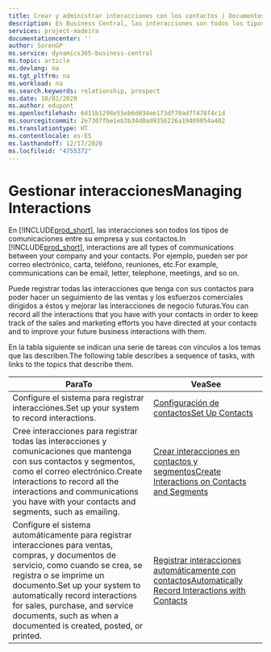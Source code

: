 ```yaml
---
title: Crear y administrar interacciones con los contactos | Documentos de Microsoft
description: En Business Central, las interacciones son todos los tipos de comunicaciones entre su empresa y sus contactos. Por ejemplo, pueden ser por correo electrónico, carta, teléfono, reuniones, etc.
services: project-madeira
documentationcenter: ''
author: SorenGP
ms.service: dynamics365-business-central
ms.topic: article
ms.devlang: na
ms.tgt_pltfrm: na
ms.workload: na
ms.search.keywords: relationship, prospect
ms.date: 10/01/2020
ms.author: edupont
ms.openlocfilehash: 6d11b1298e55eb6d034ee173df70ad77478f4c1d
ms.sourcegitcommit: 2e7307fbe1eb3b34d0ad9356226a19409054a402
ms.translationtype: HT
ms.contentlocale: es-ES
ms.lasthandoff: 12/17/2020
ms.locfileid: "4755372"
---
```

# <a name="managing-interactions"></a><span data-ttu-id="7ad06-104">Gestionar interacciones</span><span class="sxs-lookup"><span data-stu-id="7ad06-104">Managing Interactions</span></span>
<span data-ttu-id="7ad06-105">En [!INCLUDE[prod_short](includes/prod_short.md)], las interacciones son todos los tipos de comunicaciones entre su empresa y sus contactos.</span><span class="sxs-lookup"><span data-stu-id="7ad06-105">In [!INCLUDE[prod_short](includes/prod_short.md)], interactions are all types of communications between your company and your contacts.</span></span> <span data-ttu-id="7ad06-106">Por ejemplo, pueden ser por correo electrónico, carta, teléfono, reuniones, etc.</span><span class="sxs-lookup"><span data-stu-id="7ad06-106">For example, communications can be email, letter, telephone, meetings, and so on.</span></span>

<span data-ttu-id="7ad06-107">Puede registrar todas las interacciones que tenga con sus contactos para poder hacer un seguimiento de las ventas y los esfuerzos comerciales dirigidos a éstos y mejorar las interacciones de negocio futuras.</span><span class="sxs-lookup"><span data-stu-id="7ad06-107">You can record all the interactions that you have with your contacts in order to keep track of the sales and marketing efforts you have directed at your contacts and to improve your future business interactions with them.</span></span>

<span data-ttu-id="7ad06-108">En la tabla siguiente se indican una serie de tareas con vínculos a los temas que las describen.</span><span class="sxs-lookup"><span data-stu-id="7ad06-108">The following table describes a sequence of tasks, with links to the topics that describe them.</span></span>

| <span data-ttu-id="7ad06-109">Para</span><span class="sxs-lookup"><span data-stu-id="7ad06-109">To</span></span> | <span data-ttu-id="7ad06-110">Vea</span><span class="sxs-lookup"><span data-stu-id="7ad06-110">See</span></span> |
| --- | --- |
| <span data-ttu-id="7ad06-111">Configure el sistema para registrar interacciones.</span><span class="sxs-lookup"><span data-stu-id="7ad06-111">Set up your system to record interactions.</span></span> |[<span data-ttu-id="7ad06-112">Configuración de contactos</span><span class="sxs-lookup"><span data-stu-id="7ad06-112">Set Up Contacts</span></span>](marketing-setup-contacts.md) |
|<span data-ttu-id="7ad06-113">Cree interacciones para registrar todas las interacciones y comunicaciones que mantenga con sus contactos y segmentos, como el correo electrónico.</span><span class="sxs-lookup"><span data-stu-id="7ad06-113">Create interactions to record all the interactions and communications you have with your contacts and segments, such as emailing.</span></span>|[<span data-ttu-id="7ad06-114">Crear interacciones en contactos y segmentos</span><span class="sxs-lookup"><span data-stu-id="7ad06-114">Create Interactions on Contacts and Segments</span></span>](marketing-how-create-interactions.md)|
|<span data-ttu-id="7ad06-115">Configure el sistema automáticamente para registrar interacciones para ventas, compras, y documentos de servicio, como cuando se crea, se registra o se imprime un documento.</span><span class="sxs-lookup"><span data-stu-id="7ad06-115">Set up your system to automatically record interactions for sales, purchase, and service documents, such as when a documented is created, posted, or printed.</span></span>|[<span data-ttu-id="7ad06-116">Registrar interacciones automáticamente con contactos</span><span class="sxs-lookup"><span data-stu-id="7ad06-116">Automatically Record Interactions with Contacts</span></span>](marketing-auto-record-interactions.md)|
